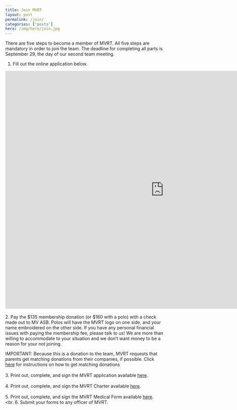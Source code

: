 ```yaml
---
title: Join MVRT
layout: post
permalink: /join/
categories: ['posts']
hero: /img/hero/join.jpg
---
```


There are five steps to become a member of MVRT. All five steps are mandatory
in order to join the team. The deadline for completing all parts is September
29, the day of our second team meeting.

1. Fill out the online application below.
<iframe src="https://docs.google.com/forms/d/10G7WVE4E0MfJQ_5beDLbjjRek3P8H8rHJP_H7sCmQ5c/viewform?embedded=true" width="1000" height="750" frameborder="0" marginheight="0" marginwidth="0">Loading...</iframe>
<br><br>
2. Pay the $135 membership donation (or $160 with a polo) with a check made out to
   MV ASB. Polos will have the MVRT logo on one side, and your name embroidered on
   the other side. If you have any personal financial issues with paying the membership
   fee, please talk to us! We are more than willing to accommodate to your situation
   and we don’t want money to be a reason for your not joining.

   IMPORTANT: Because this is a donation to the team, MVRT requests that parents
   get matching donations from their companies, if possible. Click
   <a href="/join/matching/">here</a>
   for instructions on how to get matching donations
<br><br>
3. Print out, complete, and sign the MVRT application available [here][2].
<br><br>
4. Print out, complete, and sign the MVRT Charter available [here][3].
<br><br>
5. Print out, complete, and sign the MVRT Medical Form available [here][4].
<br><br.
6. Submit your forms to any officer of MVRT.

[2]: /join/application.pdf
[3]: /join/charter.pdf
[4]: /join/waiver.pdf

